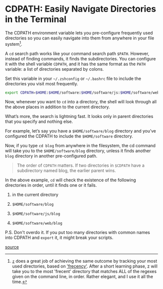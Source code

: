 # CDPATH: Easily Navigate Directories in the Terminal

The CDPATH environment variable lets you pre-configure frequently used directories so you can easily navigate into them from anywhere in your file system[^1].

A `cd` search path works like your command search path `$PATH`. However, instead of finding commands, it finds the subdirectories. You can configure it with the shell variable `CDPATH`, and it has the same format as the `PATH` variable: a list of directories separated by colons.

Set this variable in your `~/.zshconfig` or `~/.bashrc` file to include the directories you visit most frequently.

```bash
export CDPATH=$HOME:$HOME/software:$HOME/software/js:$HOME/software/web
```
Now, whenever you want to `cd` into a directory, the shell will look through all the above places in addition to the current directory.

What’s more, the search is lightning fast. It looks only in parent directories that you specify and nothing else.

For example, let’s say you have a `$HOME/software/blog` directory and you’ve configured the CDPATH to include the `$HOME/software` directory.

Now, if you type `cd blog` from anywhere in the filesystem, the cd command will take you to the `$HOME/software/blog` directory, unless it finds another `blog` directory in another pre-configured path.

> The order of `CDPATH` matters. If two directories in `$CDPATH` have a subdirectory named blog, the earlier parent wins.

In the above example, `cd` will check the existence of the following directories in order, until it finds one or it fails.

1. in the current directory

2. `$HOME/software/blog`

3. `$HOME/software/js/blog`

4. `$HOME/software/web/blog`

P.S. Don't overdo it. If you put too many directories with common names into CDPATH and `export` it, it might break your scripts.

[source](https://learning.oreilly.com/library/view/efficient-linux-at/9781098113391/)

[^1]: [`z`](https://github.com/rupa/z) does a great job of achieving the same outcome by tracking your most used directories, based on ['frecency'](https://web.archive.org/web/20210421120120/https://developer.mozilla.org/en-US/docs/Mozilla/Tech/Places/Frecency_algorithm). After  a  short  learning  phase, z will take you to the most 'frecent' directory that matches ALL of the regexes given on the command line, in order. Rather elegant, and I use it all the time.
